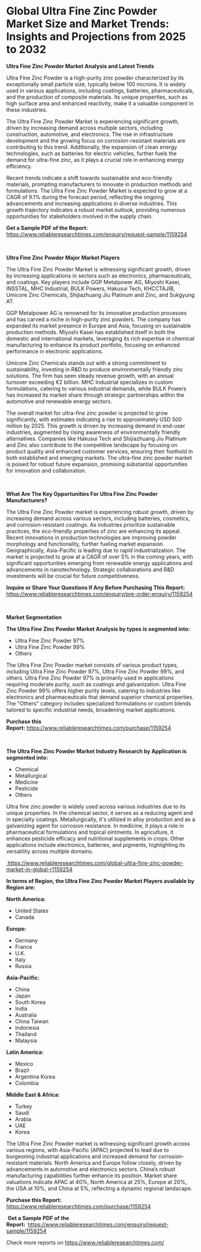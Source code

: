 <p><h1>Global Ultra Fine Zinc Powder Market Size and Market Trends: Insights and Projections from 2025 to 2032</h1></p><p><strong>Ultra Fine Zinc Powder Market Analysis and Latest Trends</strong></p>
<p><p>Ultra Fine Zinc Powder is a high-purity zinc powder characterized by its exceptionally small particle size, typically below 100 microns. It is widely used in various applications, including coatings, batteries, pharmaceuticals, and the production of composite materials. Its unique properties, such as high surface area and enhanced reactivity, make it a valuable component in these industries.</p><p>The Ultra Fine Zinc Powder Market is experiencing significant growth, driven by increasing demand across multiple sectors, including construction, automotive, and electronics. The rise in infrastructure development and the growing focus on corrosion-resistant materials are contributing to this trend. Additionally, the expansion of clean energy technologies, such as batteries for electric vehicles, further fuels the demand for ultra-fine zinc, as it plays a crucial role in enhancing energy efficiency.</p><p>Recent trends indicate a shift towards sustainable and eco-friendly materials, prompting manufacturers to innovate in production methods and formulations. The Ultra Fine Zinc Powder Market is expected to grow at a CAGR of 9.1% during the forecast period, reflecting the ongoing advancements and increasing applications in diverse industries. This growth trajectory indicates a robust market outlook, providing numerous opportunities for stakeholders involved in the supply chain.</p></p>
<p><strong>Get a Sample PDF of the Report:&nbsp;</strong> <a href="https://www.reliableresearchtimes.com/enquiry/request-sample/1159254?utm_campaign=3290&utm_medium=2&utm_source=Github&utm_content=ia&utm_term=22032025&utm_id=ultra-fine-zinc-powder">https://www.reliableresearchtimes.com/enquiry/request-sample/1159254</a></p>
<p>&nbsp;</p>
<p><strong>Ultra Fine Zinc Powder Major Market Players</strong></p>
<p><p>The Ultra Fine Zinc Powder Market is witnessing significant growth, driven by increasing applications in sectors such as electronics, pharmaceuticals, and coatings. Key players include GGP Metalpower AG, Miyoshi Kasei, INSSTAL, MHC Industrial, BULK Powers, Hakusui Tech, KHCCTAJIB, Umicore Zinc Chemicals, Shijiazhuang Jiu Platinum and Zinc, and Sukgyung AT.</p><p>GGP Metalpower AG is renowned for its innovative production processes and has carved a niche in high-purity zinc powders. The company has expanded its market presence in Europe and Asia, focusing on sustainable production methods. Miyoshi Kasei has established itself in both the domestic and international markets, leveraging its rich expertise in chemical manufacturing to enhance its product portfolio, focusing on enhanced performance in electronic applications.</p><p>Umicore Zinc Chemicals stands out with a strong commitment to sustainability, investing in R&D to produce environmentally friendly zinc solutions. The firm has seen steady revenue growth, with an annual turnover exceeding €2 billion. MHC Industrial specializes in custom formulations, catering to various industrial demands, while BULK Powers has increased its market share through strategic partnerships within the automotive and renewable energy sectors.</p><p>The overall market for ultra-fine zinc powder is projected to grow significantly, with estimates indicating a rise to approximately USD 500 million by 2025. This growth is driven by increasing demand in end-user industries, augmented by rising awareness of environmentally friendly alternatives. Companies like Hakusui Tech and Shijiazhuang Jiu Platinum and Zinc also contribute to the competitive landscape by focusing on product quality and enhanced customer services, ensuring their foothold in both established and emerging markets. The ultra-fine zinc powder market is poised for robust future expansion, promising substantial opportunities for innovation and collaboration.</p></p>
<p>&nbsp;</p>
<p><strong>What Are The Key Opportunities For Ultra Fine Zinc Powder Manufacturers?</strong></p>
<p><p>The Ultra Fine Zinc Powder market is experiencing robust growth, driven by increasing demand across various sectors, including batteries, cosmetics, and corrosion-resistant coatings. As industries prioritize sustainable practices, the eco-friendly properties of zinc are enhancing its appeal. Recent innovations in production technologies are improving powder morphology and functionality, further fueling market expansion. Geographically, Asia-Pacific is leading due to rapid industrialization. The market is projected to grow at a CAGR of over 5% in the coming years, with significant opportunities emerging from renewable energy applications and advancements in nanotechnology. Strategic collaborations and R&D investments will be crucial for future competitiveness.</p></p>
<p><strong>Inquire or Share Your Questions If Any Before Purchasing This Report:</strong> <a href="https://www.reliableresearchtimes.com/enquiry/pre-order-enquiry/1159254?utm_campaign=3290&utm_medium=2&utm_source=Github&utm_content=ia&utm_term=22032025&utm_id=ultra-fine-zinc-powder">https://www.reliableresearchtimes.com/enquiry/pre-order-enquiry/1159254</a></p>
<p>&nbsp;</p>
<p><strong>Market Segmentation</strong></p>
<p><strong>The Ultra Fine Zinc Powder Market Analysis by types is segmented into:</strong></p>
<p><ul><li>Ultra Fine Zinc Powder 97%</li><li>Ultra Fine Zinc Powder 99%</li><li>Others</li></ul></p>
<p><p>The Ultra Fine Zinc Powder market consists of various product types, including Ultra Fine Zinc Powder 97%, Ultra Fine Zinc Powder 99%, and others. Ultra Fine Zinc Powder 97% is primarily used in applications requiring moderate purity, such as coatings and galvanization. Ultra Fine Zinc Powder 99% offers higher purity levels, catering to industries like electronics and pharmaceuticals that demand superior chemical properties. The "Others" category includes specialized formulations or custom blends tailored to specific industrial needs, broadening market applications.</p></p>
<p><strong>Purchase this Report:&nbsp;</strong><a href="https://www.reliableresearchtimes.com/purchase/1159254?utm_campaign=3290&utm_medium=2&utm_source=Github&utm_content=ia&utm_term=22032025&utm_id=ultra-fine-zinc-powder">https://www.reliableresearchtimes.com/purchase/1159254</a></p>
<p>&nbsp;</p>
<p><strong>The Ultra Fine Zinc Powder Market Industry Research by Application is segmented into:</strong></p>
<p><ul><li>Chemical</li><li>Metallurgical</li><li>Medicine</li><li>Pesticide</li><li>Others</li></ul></p>
<p><p>Ultra fine zinc powder is widely used across various industries due to its unique properties. In the chemical sector, it serves as a reducing agent and in specialty coatings. Metallurgically, it's utilized in alloy production and as a galvanizing agent for corrosion resistance. In medicine, it plays a role in pharmaceutical formulations and topical ointments. In agriculture, it enhances pesticide efficacy and nutritional supplements in crops. Other applications include electronics, batteries, and pigments, highlighting its versatility across multiple domains.</p></p>
<p><a href="https://www.reliableresearchtimes.com/global-ultra-fine-zinc-powder-market-in-global-r1159254?utm_campaign=3290&utm_medium=2&utm_source=Github&utm_content=ia&utm_term=22032025&utm_id=ultra-fine-zinc-powder">&nbsp;https://www.reliableresearchtimes.com/global-ultra-fine-zinc-powder-market-in-global-r1159254</a></p>
<p><strong>In terms of Region, the Ultra Fine Zinc Powder Market Players available by Region are:</strong></p>
<p>
    <p> <strong> North America: </strong>
        <ul>
            <li>United States</li>
            <li>Canada</li>
        </ul>
        </p> 
    <p> <strong> Europe: </strong>
        <ul>
            <li>Germany</li>
            <li>France</li>
            <li>U.K.</li>
            <li>Italy</li>
            <li>Russia</li>
        </ul>
        </p> 
    <p> <strong> Asia-Pacific: </strong>
        <ul>
            <li>China</li>
            <li>Japan</li>
            <li>South Korea</li>
            <li>India</li>
            <li>Australia</li>
            <li>China Taiwan</li>
            <li>Indonesia</li>
            <li>Thailand</li>
            <li>Malaysia</li>
        </ul>
        </p> 
    <p> <strong> Latin America: </strong>
        <ul>
            <li>Mexico</li>
            <li>Brazil</li>
            <li>Argentina Korea</li>
            <li>Colombia</li>
        </ul>
        </p> 
    <p> <strong> Middle East & Africa: </strong>
        <ul>
            <li>Turkey</li>
            <li>Saudi</li>
            <li>Arabia</li>
            <li>UAE</li>
            <li>Korea</li>
        </ul>
    </p>
    </p>
<p><p>The Ultra Fine Zinc Powder market is witnessing significant growth across various regions, with Asia-Pacific (APAC) projected to lead due to burgeoning industrial applications and increased demand for corrosion-resistant materials. North America and Europe follow closely, driven by advancements in automotive and electronics sectors. China’s robust manufacturing capabilities further enhance its position. Market share valuations indicate APAC at 40%, North America at 25%, Europe at 20%, the USA at 10%, and China at 5%, reflecting a dynamic regional landscape.</p></p>
<p><strong>Purchase this Report: </strong><a href="https://www.reliableresearchtimes.com/purchase/1159254?utm_campaign=3290&utm_medium=2&utm_source=Github&utm_content=ia&utm_term=22032025&utm_id=ultra-fine-zinc-powder">https://www.reliableresearchtimes.com/purchase/1159254</a></p>
<p>&nbsp;<strong>Get a Sample PDF of the Report:&nbsp;&nbsp;</strong><a href="https://www.reliableresearchtimes.com/enquiry/request-sample/1159254?utm_campaign=3290&utm_medium=2&utm_source=Github&utm_content=ia&utm_term=22032025&utm_id=ultra-fine-zinc-powder">https://www.reliableresearchtimes.com/enquiry/request-sample/1159254</a></p>
<p><strong></strong></p>
<p>Check more reports on <a href="https://www.reliableresearchtimes.com/?utm_campaign=3290&utm_medium=2&utm_source=Github&utm_content=ia&utm_term=22032025&utm_id=ultra-fine-zinc-powder">https://www.reliableresearchtimes.com/</a></p>